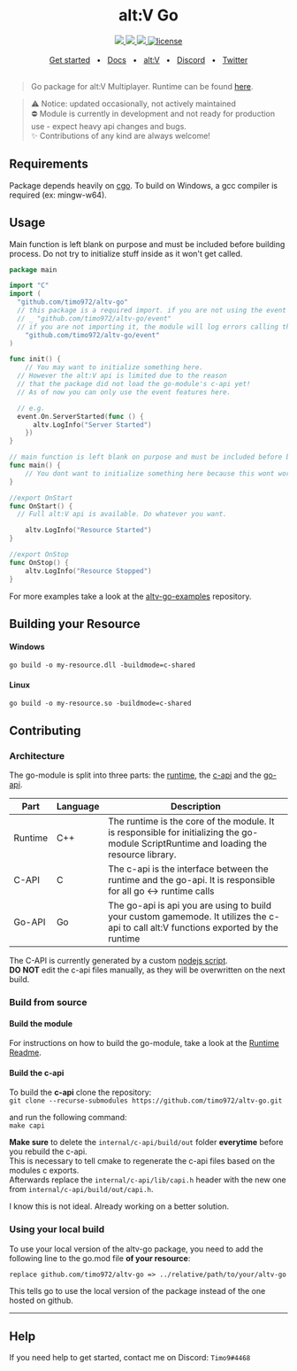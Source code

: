 <div align="center">
  <h1>alt:V Go</h1>
  <a href="https://github.com/timo972/altv-go/actions/workflows/test-api.yml">
    <img src="https://github.com/timo972/altv-go/actions/workflows/test-api.yml/badge.svg" />
  </a>
	<a href="https://github.com/Timo972/altv-go/actions/workflows/test-module.yml">
    <img src="https://github.com/Timo972/altv-go/actions/workflows/test-module.yml/badge.svg" />
  </a>
	<a href="https://github.com/timo972/altv-go/actions/workflows/build-deploy-module.yml">
    <img src="https://github.com/timo972/altv-go/actions/workflows/build-deploy-module.yml/badge.svg" />
  </a>
  <a href="https://github.com/edgedb/edgedb/blob/master/LICENSE">
    <img alt="license" src="https://img.shields.io/badge/license-MIT-blue" />
  </a>
  <br />
  <br />
  <a href="https://altv-go.tbeck.dev/guide/get-started">Get started</a>
  <span>&nbsp;&nbsp;•&nbsp;&nbsp;</span>
  <a href="https://altv-go.tbeck.dev">Docs</a>
  <span>&nbsp;&nbsp;•&nbsp;&nbsp;</span>
  <a href="https://altv.mp">alt:V</a>
  <span>&nbsp;&nbsp;•&nbsp;&nbsp;</span>
  <a href="https://discord.altv.mp">Discord</a>
  <span>&nbsp;&nbsp;•&nbsp;&nbsp;</span>
  <a href="https://twitter.com/altVMP">Twitter</a>
  <br />

</div>
<br />

> Go package for alt:V Multiplayer. Runtime can be found [here](runtime).

<!-- > ⚠️ notice: i am too busy to keep this module updated even though no one is interested in it / using it.
> Create an issue or write me on Discord if you are interested or plan on using it, so i will continue updating / improving.
-->

> ⚠️ Notice: updated occasionally, not actively maintained  
> ⛔ Module is currently in development and not ready for production use - expect heavy api changes and bugs.  
> ✨ Contributions of any kind are always welcome!

## Requirements

Package depends heavily on [cgo](https://pkg.go.dev/cmd/cgo).
To build on Windows, a gcc compiler is required (ex: mingw-w64).

## Usage

Main function is left blank on purpose and must be included before building process.
Do not try to initialize stuff inside as it won't get called.

```go
package main

import "C"
import (
  "github.com/timo972/altv-go"
  // this package is a required import. if you are not using the event package, import it like this
  // _ "github.com/timo972/altv-go/event"
  // if you are not importing it, the module will log errors calling the ServerStarted and ResourceStopEvent
	"github.com/timo972/altv-go/event"
)

func init() {
	// You may want to initialize something here.
  // However the alt:V api is limited due to the reason
  // that the package did not load the go-module's c-api yet!
  // As of now you can only use the event features here.

  // e.g.
  event.On.ServerStarted(func () {
      altv.LogInfo("Server Started")
    })
}

// main function is left blank on purpose and must be included before building process
func main() {
	// You dont want to initialize something here because this wont work
}

//export OnStart
func OnStart() {
  // Full alt:V api is available. Do whatever you want.

	altv.LogInfo("Resource Started")
}

//export OnStop
func OnStop() {
	altv.LogInfo("Resource Stopped")
}
```

For more examples take a look at the [altv-go-examples]() repository.

## Building your Resource

#### Windows

```
go build -o my-resource.dll -buildmode=c-shared
```

#### Linux

```
go build -o my-resource.so -buildmode=c-shared
```

## Contributing

### Architecture

The go-module is split into three parts: the [runtime](/runtime), the [c-api](/internal/c-api) and the [go-api](/).

| Part    | Language | Description                                                                                                                             |
| ------- | -------- | --------------------------------------------------------------------------------------------------------------------------------------- |
| Runtime | C++      | The runtime is the core of the module. It is responsible for initializing the go-module ScriptRuntime and loading the resource library. |
| C-API   | C        | The c-api is the interface between the runtime and the go-api. It is responsible for all go <-> runtime calls                           |
| Go-API  | Go       | The go-api is api you are using to build your custom gamemode. It utilizes the c-api to call alt:V functions exported by the runtime    |

The C-API is currently generated by a custom [nodejs script](/runtime/tools/pkg-capi.js).<br />
**DO NOT** edit the c-api files manually, as they will be overwritten on the next build.

### Build from source

#### Build the module
For instructions on how to build the go-module, take a look at the [Runtime Readme](/runtime/README.md).

#### Build the c-api
To build the **c-api** clone the repository:<br />
`git clone --recurse-submodules https://github.com/timo972/altv-go.git`

and run the following command:<br />
`make capi`

**Make sure** to delete the `internal/c-api/build/out` folder **everytime** before you rebuild the c-api.<br />
This is necessary to tell cmake to regenerate the c-api files based on the modules c exports.<br />
Afterwards replace the `internal/c-api/lib/capi.h` header with the new one from `internal/c-api/build/out/capi.h`.

I know this is not ideal. Already working on a better solution.

### Using your local build

To use your local version of the altv-go package, you need to add the following line to the go.mod file **of your resource**:

```
replace github.com/timo972/altv-go => ../relative/path/to/your/altv-go
```

This tells go to use the local version of the package instead of the one hosted on github.

---

## Help

If you need help to get started, contact me on Discord: `Timo9#4468`

